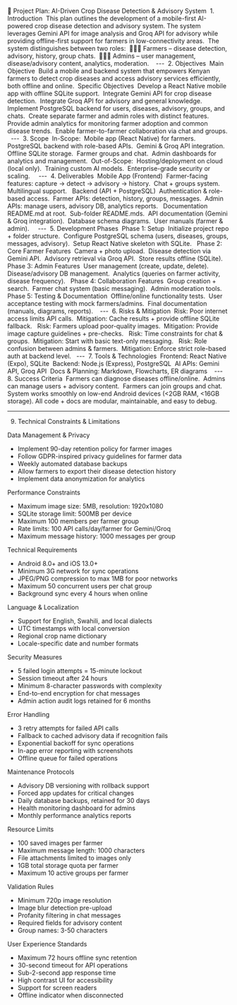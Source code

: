 📑 Project Plan: AI-Driven Crop Disease Detection & Advisory System
‎
‎1. Introduction
‎
‎This plan outlines the development of a mobile-first AI-powered crop disease detection and advisory system. The system leverages Gemini API for image analysis and Groq API for advisory while providing offline-first support for farmers in low-connectivity areas.
‎
‎The system distinguishes between two roles:
‎
‎👩🏾‍🌾 Farmers – disease detection, advisory, history, group chats.
‎
‎👨🏽‍💻 Admins – user management, disease/advisory content, analytics, moderation.
‎
‎
‎
‎---
‎
‎2. Objectives
‎
‎Main Objective
‎
‎Build a mobile and backend system that empowers Kenyan farmers to detect crop diseases and access advisory services efficiently, both offline and online.
‎
‎Specific Objectives
‎
‎Develop a React Native mobile app with offline SQLite support.
‎
‎Integrate Gemini API for crop disease detection.
‎
‎Integrate Groq API for advisory and general knowledge.
‎
‎Implement PostgreSQL backend for users, diseases, advisory, groups, and chats.
‎
‎Create separate farmer and admin roles with distinct features.
‎
‎Provide admin analytics for monitoring farmer adoption and common disease trends.
‎
‎Enable farmer-to-farmer collaboration via chat and groups.
‎
‎
‎
‎---
‎
‎3. Scope
‎
‎In-Scope:
‎
‎Mobile app (React Native) for farmers.
‎
‎PostgreSQL backend with role-based APIs.
‎
‎Gemini & Groq API integration.
‎
‎Offline SQLite storage.
‎
‎Farmer groups and chat.
‎
‎Admin dashboards for analytics and management.
‎
‎
‎Out-of-Scope:
‎
‎Hosting/deployment on cloud (local only).
‎
‎Training custom AI models.
‎
‎Enterprise-grade security or scaling.
‎
‎
‎
‎
‎---
‎
‎4. Deliverables
‎
‎Mobile App (Frontend)
‎
‎Farmer-facing features: capture → detect → advisory → history.
‎
‎Chat + groups system.
‎
‎Multilingual support.
‎
‎
‎Backend (API + PostgreSQL)
‎
‎Authentication & role-based access.
‎
‎Farmer APIs: detection, history, groups, messages.
‎
‎Admin APIs: manage users, advisory DB, analytics reports.
‎
‎
‎Documentation
‎
‎README.md at root.
‎
‎Sub-folder README.mds.
‎
‎API documentation (Gemini & Groq integration).
‎
‎Database schema diagrams.
‎
‎User manuals (farmer & admin).
‎
‎
‎
‎
‎---
‎
‎5. Development Phases
‎
‎Phase 1: Setup
‎
‎Initialize project repo + folder structure.
‎
‎Configure PostgreSQL schema (users, diseases, groups, messages, advisory).
‎
‎Setup React Native skeleton with SQLite.
‎
‎
‎Phase 2: Core Farmer Features
‎
‎Camera + photo upload.
‎
‎Disease detection via Gemini API.
‎
‎Advisory retrieval via Groq API.
‎
‎Store results offline (SQLite).
‎
‎
‎Phase 3: Admin Features
‎
‎User management (create, update, delete).
‎
‎Disease/advisory DB management.
‎
‎Analytics (queries on farmer activity, disease frequency).
‎
‎
‎Phase 4: Collaboration Features
‎
‎Group creation + search.
‎
‎Farmer chat system (basic messaging).
‎
‎Admin moderation tools.
‎
‎
‎Phase 5: Testing & Documentation
‎
‎Offline/online functionality tests.
‎
‎User acceptance testing with mock farmers/admins.
‎
‎Final documentation (manuals, diagrams, reports).
‎
‎
‎
‎---
‎
‎6. Risks & Mitigation
‎
‎Risk: Poor internet access limits API calls.
‎
‎Mitigation: Cache results + provide offline SQLite fallback.
‎
‎
‎Risk: Farmers upload poor-quality images.
‎
‎Mitigation: Provide image capture guidelines + pre-checks.
‎
‎
‎Risk: Time constraints for chat & groups.
‎
‎Mitigation: Start with basic text-only messaging.
‎
‎
‎Risk: Role confusion between admins & farmers.
‎
‎Mitigation: Enforce strict role-based auth at backend level.
‎
‎
‎
‎
‎---
‎
‎7. Tools & Technologies
‎
‎Frontend: React Native (Expo), SQLite
‎
‎Backend: Node.js (Express), PostgreSQL
‎
‎AI APIs: Gemini API, Groq API
‎
‎Docs & Planning: Markdown, Flowcharts, ER diagrams
‎
‎
‎
‎---
‎
‎8. Success Criteria
‎
‎Farmers can diagnose diseases offline/online.
‎
‎Admins can manage users + advisory content.
‎
Farmers can join groups and chat.
System works smoothly on low-end Android devices (<2GB RAM, <16GB storage).
All code + docs are modular, maintainable, and easy to debug.

---

9. Technical Constraints & Limitations

Data Management & Privacy
- Implement 90-day retention policy for farmer images
- Follow GDPR-inspired privacy guidelines for farmer data
- Weekly automated database backups
- Allow farmers to export their disease detection history
- Implement data anonymization for analytics

Performance Constraints
- Maximum image size: 5MB, resolution: 1920x1080
- SQLite storage limit: 500MB per device
- Maximum 100 members per farmer group
- Rate limits: 100 API calls/day/farmer for Gemini/Groq
- Maximum message history: 1000 messages per group

Technical Requirements
- Android 8.0+ and iOS 13.0+
- Minimum 3G network for sync operations
- JPEG/PNG compression to max 1MB for poor networks
- Maximum 50 concurrent users per chat group
- Background sync every 4 hours when online

Language & Localization
- Support for English, Swahili, and local dialects
- UTC timestamps with local conversion
- Regional crop name dictionary
- Locale-specific date and number formats

Security Measures
- 5 failed login attempts = 15-minute lockout
- Session timeout after 24 hours
- Minimum 8-character passwords with complexity
- End-to-end encryption for chat messages
- Admin action audit logs retained for 6 months

Error Handling
- 3 retry attempts for failed API calls
- Fallback to cached advisory data if recognition fails
- Exponential backoff for sync operations
- In-app error reporting with screenshots
- Offline queue for failed operations

Maintenance Protocols
- Advisory DB versioning with rollback support
- Forced app updates for critical changes
- Daily database backups, retained for 30 days
- Health monitoring dashboard for admins
- Monthly performance analytics reports

Resource Limits
- 100 saved images per farmer
- Maximum message length: 1000 characters
- File attachments limited to images only
- 1GB total storage quota per farmer
- Maximum 10 active groups per farmer

Validation Rules
- Minimum 720p image resolution
- Image blur detection pre-upload
- Profanity filtering in chat messages
- Required fields for advisory content
- Group names: 3-50 characters

User Experience Standards
- Maximum 72 hours offline sync retention
- 30-second timeout for API operations
- Sub-2-second app response time
- High contrast UI for accessibility
- Support for screen readers
- Offline indicator when disconnected
